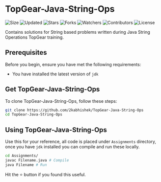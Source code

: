 # TopGear-Java-String-Ops

![Size](https://img.shields.io/github/repo-size/2kabhishek/TopGear-Java-String-Ops?style=plastic&color=0f0&label=Size)
![Updated](https://img.shields.io/github/last-commit/2kabhishek/TopGear-Java-String-Ops?style=plastic&color=f00&label=Updated)
![Stars](https://img.shields.io/github/stars/2kabhishek/TopGear-Java-String-Ops?style=plastic&color=ffc801&label=Stars)
![Forks](https://img.shields.io/github/forks/2kabhishek/TopGear-Java-String-Ops?style=plastic&color=003cff&label=Forks)
![Watchers](https://img.shields.io/github/watchers/2kabhishek/TopGear-Java-String-Ops?style=plastic&color=ff5500&label=Watchers)
![Contributors](https://img.shields.io/github/contributors/2kabhishek/TopGear-Java-String-Ops?style=plastic&color=f0f&label=Contributors)
![License](https://img.shields.io/github/license/2kabhishek/TopGear-Java-String-Ops?style=plastic&color=555&label=License)

Contains solutions for String based problems written during Java String Operations TopGear training.

## Prerequisites

Before you begin, ensure you have met the following requirements:

- You have installed the latest version of `jdk`

## Get TopGear-Java-String-Ops

To clone TopGear-Java-String-Ops, follow these steps:

```bash
git clone https://github.com/2kabhishek/TopGear-Java-String-Ops
cd TopGear-Java-String-Ops
```

## Using TopGear-Java-String-Ops

Use this for your reference, all code is placed under `Assignments` directory, once you have `jdk` installed you can compile and run these locally.

```bash
cd Assignments/
javac Filename.java # Compile
java Filename # Run
```

Hit the :star: button if you found this useful.

